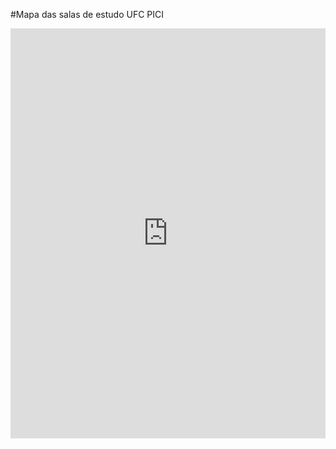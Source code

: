 #Mapa das salas de estudo UFC PICI

<iframe width="100%" height="656" frameborder="0"
  src="https://observablehq.com/embed/73386ed92f471cff?cells=map"></iframe>
